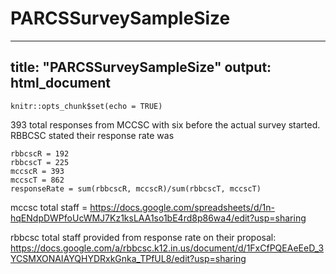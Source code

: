 # PARCSSurveySampleSize
---
title: "PARCSSurveySampleSize"
output: html_document
---

```{r setup, include=FALSE}
knitr::opts_chunk$set(echo = TRUE)
```

393 total responses from MCCSC with six before the actual survey started.  RBBCSC stated their response rate was 
```{r}
rbbcscR = 192
rbbcscT = 225
mccscR = 393
mccscT = 862
responseRate = sum(rbbcscR, mccscR)/sum(rbbcscT, mccscT)
```
mccsc total staff = https://docs.google.com/spreadsheets/d/1n-hqENdpDWPfoUcWMJ7Kz1ksLAA1so1bE4rd8p86wa4/edit?usp=sharing

rbbcsc total staff provided from response rate on their proposal: https://docs.google.com/a/rbbcsc.k12.in.us/document/d/1FxCfPQEAeEeD_3YCSMXONAIAYQHYDRxkGnka_TPfUL8/edit?usp=sharing
